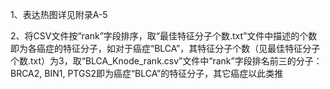 1、表达热图详见附录A-5


2、将CSV文件按“rank”字段排序，取“最佳特征分子个数.txt”文件中描述的个数即为各癌症的特征分子，如对于癌症“BLCA”，其特征分子个数（见最佳特征分子个数.txt）为3，取“BLCA_Knode_rank.csv”文件中“rank”字段排名前三的分子：BRCA2, BIN1, PTGS2即为癌症“BLCA”的特征分子，其它癌症以此类推
